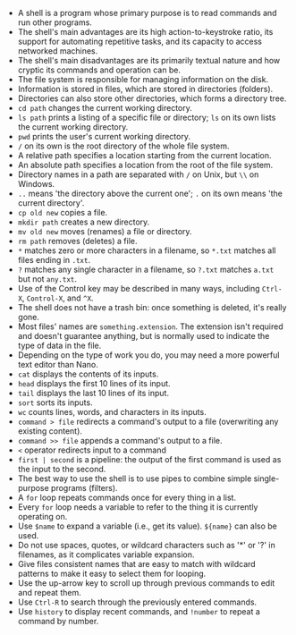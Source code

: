 -   A shell is a program whose primary purpose is to read commands and run other programs.
-   The shell's main advantages are its high action-to-keystroke ratio,
    its support for automating repetitive tasks,
    and its capacity to access networked machines.
-   The shell's main disadvantages are its primarily textual nature and how cryptic its commands and operation can be.
-   The file system is responsible for managing information on the disk.
-   Information is stored in files, which are stored in directories (folders).
-   Directories can also store other directories, which forms a directory tree.
-   `cd path` changes the current working directory.
-   `ls path` prints a listing of a specific file or directory; `ls` on its own lists the current working directory.
-   `pwd` prints the user's current working directory.
-   `/` on its own is the root directory of the whole file system.
-   A relative path specifies a location starting from the current location.
-   An absolute path specifies a location from the root of the file system.
-   Directory names in a path are separated with `/` on Unix, but `\\` on Windows.
-   `..` means 'the directory above the current one'; `.` on its own means 'the current directory'.
-   `cp old new` copies a file.
-   `mkdir path` creates a new directory.
-   `mv old new` moves (renames) a file or directory.
-   `rm path` removes (deletes) a file.
-   `*` matches zero or more characters in a filename, so `*.txt` matches all files ending in `.txt`.
-   `?` matches any single character in a filename, so `?.txt` matches `a.txt` but not `any.txt`.
-   Use of the Control key may be described in many ways, including `Ctrl-X`, `Control-X`, and `^X`.
-   The shell does not have a trash bin: once something is deleted, it's really gone.
-   Most files' names are `something.extension`.
    The extension isn't required and doesn't guarantee anything,
    but is normally used to indicate the type of data in the file.
-   Depending on the type of work you do, you may need a more powerful text editor than Nano.
-   `cat` displays the contents of its inputs.
-   `head` displays the first 10 lines of its input.
-   `tail` displays the last 10 lines of its input.
-   `sort` sorts its inputs.
-   `wc` counts lines, words, and characters in its inputs.
-   `command > file` redirects a command's output to a file (overwriting any existing content).
-   `command >> file` appends a command's output to a file.
-   `<` operator redirects input to a command
-   `first | second` is a pipeline: the output of the first command is used as the input to the second.
-   The best way to use the shell is to use pipes to combine simple single-purpose programs (filters).
-   A `for` loop repeats commands once for every thing in a list.
-   Every `for` loop needs a variable to refer to the thing it is currently operating on.
-   Use `$name` to expand a variable (i.e., get its value). `${name}` can also be used.
-   Do not use spaces, quotes, or wildcard characters such as '*' or '?' in filenames, as it complicates variable expansion.
-   Give files consistent names that are easy to match with wildcard patterns to make it easy to select them for looping.
-   Use the up-arrow key to scroll up through previous commands to edit and repeat them.
-   Use `Ctrl-R` to search through the previously entered commands.
-   Use `history` to display recent commands, and `!number` to repeat a command by number.
